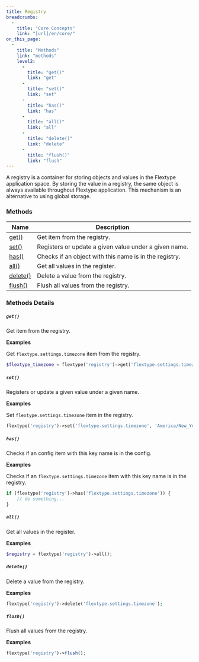 ```yaml
---
title: Registry
breadcrumbs:
  -
    title: "Core Concepts"
    link: "[url]/en/core/"
on_this_page:
  -
    title: "Methods"
    link: "methods"
    level2:
      -
        title: "get()"
        link: "get"
      -
        title: "set()"
        link: "set"
      -
        title: "has()"
        link: "has"
      -
        title: "all()"
        link: "all"
      -
        title: "delete()"
        link: "delete"
      -
        title: "flush()"
        link: "flush"
---
```


A registry is a container for storing objects and values in the Flextype application space. By storing the value in a registry, the same object is always available throughout Flextype application. This mechanism is an alternative to using global storage.

### <a name="methods"></a> Methods

<div class="table">
    <table>
        <thead>
            <tr>
                <th>Name</th>
                <th>Description</th>
            </tr>
        </thead>
        <tbody>
            <tr>
                <td><a href="#methods-get">get()</a></a></td>
                <td>Get item from the registry.</td>
            </tr>
            <tr>
                <td><a href="#methods-set">set()</a></td>
                <td>Registers or update a given value under a given name.</td>
            </tr>
            <tr>
                <td><a href="#methods-has">has()</a></td>
                <td>Checks if an object with this name is in the registry.</td>
            </tr>
            <tr>
                <td><a href="#methods-all">all()</a></td>
                <td>Get all values in the register.</td>
            </tr>
            <tr>
                <td><a href="#methods-delete">delete()</a></td>
                <td>Delete a value from the registry.</td>
            </tr>
            <tr>
                <td><a href="#methods-flush">flush()</a></td>
                <td>Flush all values from the registry.</td>
            </tr>
        </tbody>
    </table>
</div>

### Methods Details

##### <a name="get"></a> `get()`

Get item from the registry.

**Examples**

Get `flextype.settings.timezone` item from the registry.

```php
$flextype_timezone = flextype('registry')->get('flextype.settings.timezone');
```

##### <a name="set"></a> `set()`

Registers or update a given value under a given name.

**Examples**

Set `flextype.settings.timezone` item in the registry.

```php
flextype('registry')->set('flextype.settings.timezone', 'America/New_York');
```

##### <a name="has"></a> `has()`

Checks if an config item with this key name is in the config.

**Examples**

Checks if an `flextype.settings.timezone` item with this key name is in the registry.

```php
if (flextype('registry')->has('flextype.settings.timezone')) {
    // do something...
}
```

##### <a name="all"></a> `all()`

Get all values in the register.

**Examples**

```php
$registry = flextype('registry')->all();
```

##### <a name="delete"></a> `delete()`

Delete a value from the registry.

**Examples**

```php
flextype('registry')->delete('flextype.settings.timezone');
```

##### <a name="flush"></a> `flush()`

Flush all values from the registry.

**Examples**

```php
flextype('registry')->flush();
```
